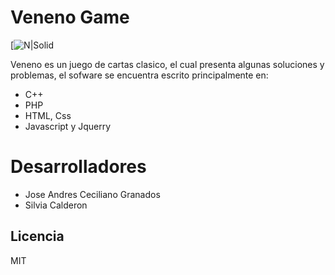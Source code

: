 # Veneno Game

[![N|Solid](http://i68.tinypic.com/30dec7p.png)

Veneno es un juego de cartas clasico, el cual presenta algunas soluciones y problemas, el sofware se encuentra escrito principalmente en: 

  - C++
  - PHP
  - HTML, Css
  - Javascript y Jquerry

# Desarrolladores

  - Jose Andres Ceciliano Granados
  - Silvia Calderon


Licencia
----

MIT
